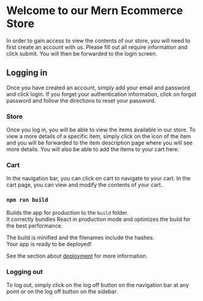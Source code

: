 # Welcome to our Mern Ecommerce Store

In order to gain access to view the contents of our store, you will need to first create an account with us. Please fill out all require information and click submit. You will then be forwarded to the login screen.

## Logging in 

Once you have created an account, simply add your email and password and click login. If you forget your authentication information, click on forgot password and follow the directions to reset your password.

### Store

Once you log in, you will be able to view the items available in our store. To view a more details of a specific item, simply click on the icon of the item and you will be forwarded to the item description page where you will see more details. You will also be able to add the items to your cart here.

### Cart

In the navigation bar, you can click on cart to navigate to your cart. In the cart page, you can view and modify the contents of your cart..

### `npm run build`

Builds the app for production to the `build` folder.\
It correctly bundles React in production mode and optimizes the build for the best performance.

The build is minified and the filenames include the hashes.\
Your app is ready to be deployed!

See the section about [deployment](https://facebook.github.io/create-react-app/docs/deployment) for more information.

### Logging out

To log out, simply click on the log off button on the navigation bar at any point or on the log off button on the sidebar.

